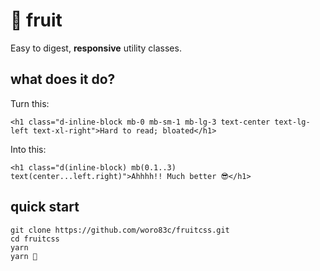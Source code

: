 # 🍉 fruit

Easy to digest, **responsive** utility classes.

## what does it do?

Turn this:

```
<h1 class="d-inline-block mb-0 mb-sm-1 mb-lg-3 text-center text-lg-left text-xl-right">Hard to read; bloated</h1>
```

Into this:

```
<h1 class="d(inline-block) mb(0.1..3) text(center...left.right)">Ahhhh!! Much better 😎</h1>
```

## quick start

```
git clone https://github.com/woro83c/fruitcss.git
cd fruitcss
yarn
yarn 🍉
```

